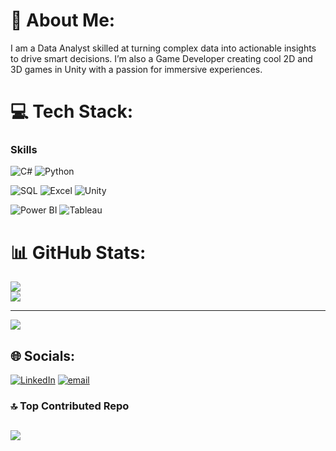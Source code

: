 # 💫 About Me:
I am a Data Analyst skilled at turning complex data into actionable insights to drive smart decisions.
I’m also a Game Developer creating cool 2D and 3D games in Unity with a passion for immersive experiences.

# 💻 Tech Stack:
### Skills

![C#](https://img.shields.io/badge/c%23-%23239120.svg?style=for-the-badge&logo=csharp&logoColor=white) ![Python](https://img.shields.io/badge/python-%233776AB.svg?style=for-the-badge&logo=python&logoColor=white)  
 
![SQL](https://img.shields.io/badge/SQL-%23007ACC.svg?style=for-the-badge&logo=mysql&logoColor=white)  ![Excel](https://img.shields.io/badge/Microsoft_Excel-%231D6F42.svg?style=for-the-badge&logo=microsoft-excel&logoColor=white)  ![Unity](https://img.shields.io/badge/unity-%23000000.svg?style=for-the-badge&logo=unity&logoColor=white)


![Power BI](https://img.shields.io/badge/Power_BI-%23F2C811.svg?style=for-the-badge&logo=power-bi&logoColor=black)  ![Tableau](https://img.shields.io/badge/Tableau-%230E99C4.svg?style=for-the-badge&logo=tableau&logoColor=white)  


# 📊 GitHub Stats:
![](https://github-readme-stats.vercel.app/api?username=Prince-GameDev&theme=dark&hide_border=false&include_all_commits=false&count_private=false)<br/>
![](https://nirzak-streak-stats.vercel.app/?user=Prince-GameDev&theme=dark&hide_border=false)<br/>

---
[![](https://visitcount.itsvg.in/api?id=Prince-GameDev&icon=0&color=0)](https://visitcount.itsvg.in)

## 🌐 Socials:
[![LinkedIn](https://img.shields.io/badge/LinkedIn-%230077B5.svg?logo=linkedin&logoColor=white)](https://linkedin.com/in/prince123gamedev) [![email](https://img.shields.io/badge/Email-D14836?logo=gmail&logoColor=white)](mailto:princekumar3760@gmail.com) 

### 🔝 Top Contributed Repo
![](https://github-contributor-stats.vercel.app/api?username=Prince-GameDev&limit=5&theme=dark&combine_all_yearly_contributions=true)
---
